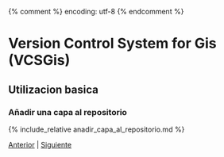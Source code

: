 {% comment %} encoding: utf-8 {% endcomment %}

# Version Control System for Gis (VCSGis)

## Utilizacion basica

### Añadir una capa al repositorio

{% include_relative anadir_capa_al_repositorio.md %}
 
[Anterior](creacion_de_copia_de_trabajo_t.md) | [Siguiente](añadir_una_capa_del_repositorio_t.md)
